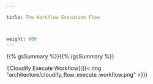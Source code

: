 ```yaml
---

title: The Workflow Execution Flow



weight: 600
---
```

{{% gsSummary %}}{{% /gsSummary %}}

![Cloudify Execute Workflow]({{< img "architecture/cloudify_flow_execute_workflow.png" >}})